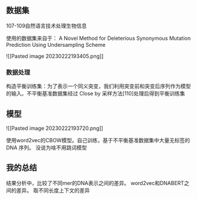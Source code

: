 ## 数据集

107-109自然语言技术处理生物信息

使用的数据集来自于：
	A Novel Method for Deleterious Synonymous Mutation Prediction Using Undersampling Scheme

![[Pasted image 20230222193405.png]]

### 数据处理
构造平衡训练集：为了表示一个同义突变，我们利用突变前和突变后序列作为模型的输入。不平衡基准数据集经过 Close by 采样方法[110]处理后得到平衡训练集

## 模型

![[Pasted image 20230222193720.png]]

使用word2vec的CBOW模型。自己训练，基于不平衡基准数据集中大量无标签的 DNA 序列。
没说为啥不用跳词模型

## 我的总结
结果分析中，比较了不同mer的DNA表示之间的差异。
word2vec和DNABERT之间的差异。
取不同长度上下文的差异
